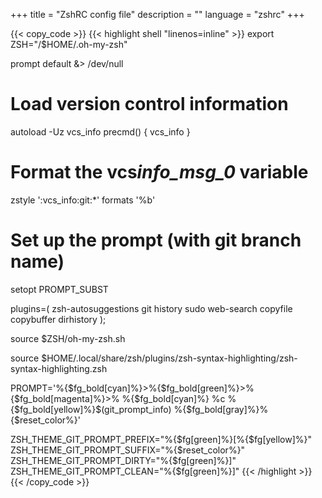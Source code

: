 +++
title = "ZshRC config file"
description = ""
language = "zshrc"
+++

{{< copy_code >}}
{{< highlight shell "linenos=inline" >}}
export ZSH="/$HOME/.oh-my-zsh"

prompt default &> /dev/null

# Load version control information

autoload -Uz vcs_info
precmd() { vcs_info }

# Format the vcs*info_msg_0* variable

zstyle ':vcs_info:git:\*' formats '%b'

# Set up the prompt (with git branch name)

setopt PROMPT_SUBST

plugins=(
zsh-autosuggestions
git
history
sudo
web-search
copyfile
copybuffer
dirhistory
);

source $ZSH/oh-my-zsh.sh

source $HOME/.local/share/zsh/plugins/zsh-syntax-highlighting/zsh-syntax-highlighting.zsh

PROMPT='%{$fg_bold[cyan]%}>%{$fg_bold[green]%}>%{$fg_bold[magenta]%}>% %{$fg_bold[cyan]%} %c %{$fg_bold[yellow]%}$(git_prompt_info) %{$fg_bold[gray]%}%{$reset_color%}'

ZSH_THEME_GIT_PROMPT_PREFIX="%{$fg[green]%}[%{$fg[yellow]%}"
ZSH_THEME_GIT_PROMPT_SUFFIX="%{$reset_color%}"
ZSH_THEME_GIT_PROMPT_DIRTY="%{$fg[green]%}]"
ZSH_THEME_GIT_PROMPT_CLEAN="%{$fg[green]%}]"
{{< /highlight >}}
{{< /copy_code >}}
